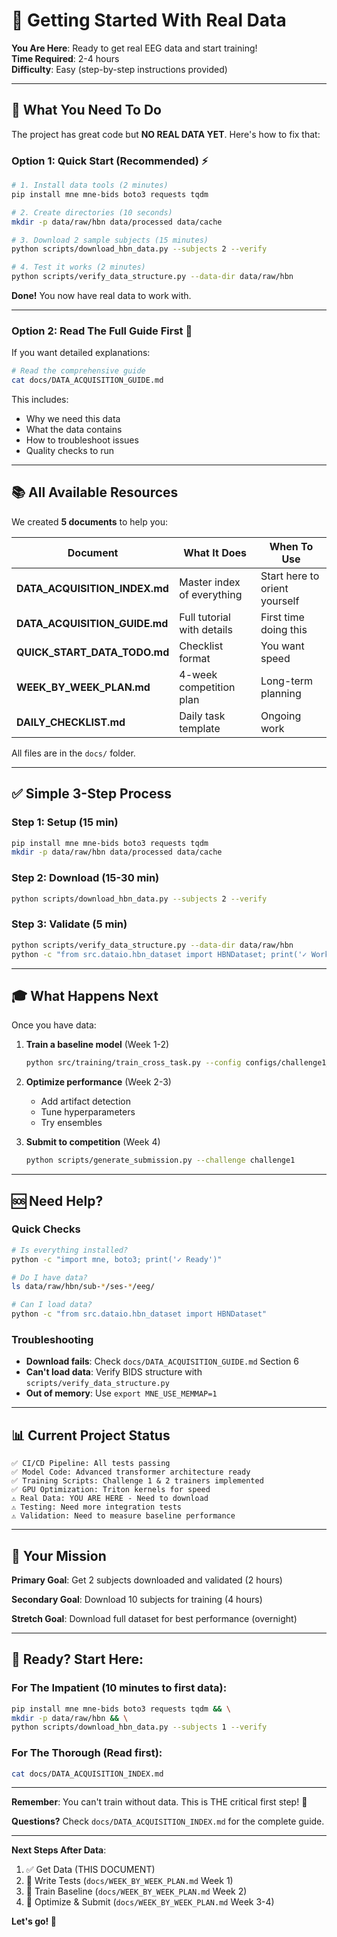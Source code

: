 # 🚀 Getting Started With Real Data

**You Are Here**: Ready to get real EEG data and start training!  
**Time Required**: 2-4 hours  
**Difficulty**: Easy (step-by-step instructions provided)

---

## 🎯 What You Need To Do

The project has great code but **NO REAL DATA YET**. Here's how to fix that:

### Option 1: Quick Start (Recommended) ⚡

```bash
# 1. Install data tools (2 minutes)
pip install mne mne-bids boto3 requests tqdm

# 2. Create directories (10 seconds)
mkdir -p data/raw/hbn data/processed data/cache

# 3. Download 2 sample subjects (15 minutes)
python scripts/download_hbn_data.py --subjects 2 --verify

# 4. Test it works (2 minutes)
python scripts/verify_data_structure.py --data-dir data/raw/hbn
```

**Done!** You now have real data to work with.

---

### Option 2: Read The Full Guide First 📖

If you want detailed explanations:

```bash
# Read the comprehensive guide
cat docs/DATA_ACQUISITION_GUIDE.md
```

This includes:
- Why we need this data
- What the data contains
- How to troubleshoot issues
- Quality checks to run

---

## 📚 All Available Resources

We created **5 documents** to help you:

| Document | What It Does | When To Use |
|----------|--------------|-------------|
| **DATA_ACQUISITION_INDEX.md** | Master index of everything | Start here to orient yourself |
| **DATA_ACQUISITION_GUIDE.md** | Full tutorial with details | First time doing this |
| **QUICK_START_DATA_TODO.md** | Checklist format | You want speed |
| **WEEK_BY_WEEK_PLAN.md** | 4-week competition plan | Long-term planning |
| **DAILY_CHECKLIST.md** | Daily task template | Ongoing work |

All files are in the `docs/` folder.

---

## ✅ Simple 3-Step Process

### Step 1: Setup (15 min)
```bash
pip install mne mne-bids boto3 requests tqdm
mkdir -p data/raw/hbn data/processed data/cache
```

### Step 2: Download (15-30 min)
```bash
python scripts/download_hbn_data.py --subjects 2 --verify
```

### Step 3: Validate (5 min)
```bash
python scripts/verify_data_structure.py --data-dir data/raw/hbn
python -c "from src.dataio.hbn_dataset import HBNDataset; print('✓ Works!')"
```

---

## 🎓 What Happens Next

Once you have data:

1. **Train a baseline model** (Week 1-2)
   ```bash
   python src/training/train_cross_task.py --config configs/challenge1_baseline.yaml
   ```

2. **Optimize performance** (Week 2-3)
   - Add artifact detection
   - Tune hyperparameters
   - Try ensembles

3. **Submit to competition** (Week 4)
   ```bash
   python scripts/generate_submission.py --challenge challenge1
   ```

---

## 🆘 Need Help?

### Quick Checks
```bash
# Is everything installed?
python -c "import mne, boto3; print('✓ Ready')"

# Do I have data?
ls data/raw/hbn/sub-*/ses-*/eeg/

# Can I load data?
python -c "from src.dataio.hbn_dataset import HBNDataset"
```

### Troubleshooting
- **Download fails**: Check `docs/DATA_ACQUISITION_GUIDE.md` Section 6
- **Can't load data**: Verify BIDS structure with `scripts/verify_data_structure.py`
- **Out of memory**: Use `export MNE_USE_MEMMAP=1`

---

## 📊 Current Project Status

```
✅ CI/CD Pipeline: All tests passing
✅ Model Code: Advanced transformer architecture ready
✅ Training Scripts: Challenge 1 & 2 trainers implemented
✅ GPU Optimization: Triton kernels for speed
⚠️ Real Data: YOU ARE HERE - Need to download
⚠️ Testing: Need more integration tests
⚠️ Validation: Need to measure baseline performance
```

---

## 🎯 Your Mission

**Primary Goal**: Get 2 subjects downloaded and validated (2 hours)

**Secondary Goal**: Download 10 subjects for training (4 hours)

**Stretch Goal**: Download full dataset for best performance (overnight)

---

## 🚀 Ready? Start Here:

### For The Impatient (10 minutes to first data):
```bash
pip install mne mne-bids boto3 requests tqdm && \
mkdir -p data/raw/hbn && \
python scripts/download_hbn_data.py --subjects 1 --verify
```

### For The Thorough (Read first):
```bash
cat docs/DATA_ACQUISITION_INDEX.md
```

---

**Remember**: You can't train without data. This is THE critical first step! 🎯

**Questions?** Check `docs/DATA_ACQUISITION_INDEX.md` for the complete guide.

---

**Next Steps After Data**:
1. ✅ Get Data (THIS DOCUMENT)
2. 📝 Write Tests (`docs/WEEK_BY_WEEK_PLAN.md` Week 1)
3. 🎯 Train Baseline (`docs/WEEK_BY_WEEK_PLAN.md` Week 2)
4. 🚀 Optimize & Submit (`docs/WEEK_BY_WEEK_PLAN.md` Week 3-4)

**Let's go! 💪**
